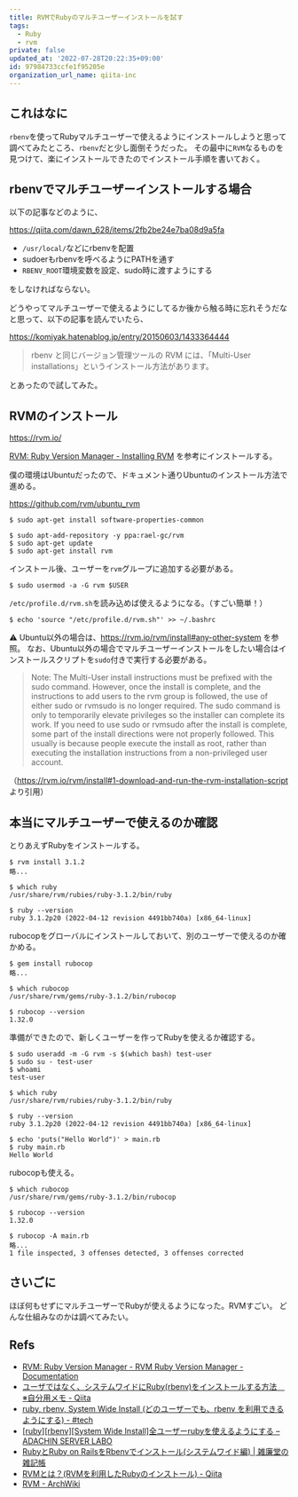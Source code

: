 ```yaml
---
title: RVMでRubyのマルチユーザーインストールを試す
tags:
  - Ruby
  - rvm
private: false
updated_at: '2022-07-28T20:22:35+09:00'
id: 97984733ccfe1f95205e
organization_url_name: qiita-inc
---
```

## これはなに

`rbenv`を使ってRubyマルチユーザーで使えるようにインストールしようと思って調べてみたところ、`rbenv`だと少し面倒そうだった。
その最中に`RVM`なるものを見つけて、楽にインストールできたのでインストール手順を書いておく。

## rbenvでマルチユーザーインストールする場合

以下の記事などのように、

https://qiita.com/dawn_628/items/2fb2be24e7ba08d9a5fa

- `/usr/local/`などにrbenvを配置
- sudoerもrbenvを呼べるようにPATHを通す
- `RBENV_ROOT`環境変数を設定、sudo時に渡すようにする

をしなければならない。

どうやってマルチユーザーで使えるようにしてるか後から触る時に忘れそうだなと思って、以下の記事を読んでいたら、

https://komiyak.hatenablog.jp/entry/20150603/1433364444

> rbenv と同じバージョン管理ツールの RVM には、「Multi-User installations」というインストール方法があります。

とあったので試してみた。

## RVMのインストール

https://rvm.io/

[RVM: Ruby Version Manager - Installing RVM](https://rvm.io/rvm/install) を参考にインストールする。

僕の環境はUbuntuだったので、ドキュメント通りUbuntuのインストール方法で進める。

https://github.com/rvm/ubuntu_rvm

```console
$ sudo apt-get install software-properties-common

$ sudo apt-add-repository -y ppa:rael-gc/rvm
$ sudo apt-get update
$ sudo apt-get install rvm
```

インストール後、ユーザーを`rvm`グループに追加する必要がある。

```console
$ sudo usermod -a -G rvm $USER
```

`/etc/profile.d/rvm.sh`を読み込めば使えるようになる。（すごい簡単！）

```console
$ echo 'source "/etc/profile.d/rvm.sh"' >> ~/.bashrc
```

:warning: Ubuntu以外の場合は、https://rvm.io/rvm/install#any-other-system を参照。
なお、Ubuntu以外の場合でマルチユーザーインストールをしたい場合はインストールスクリプトを`sudo`付きで実行する必要がある。

> Note: The Multi-User install instructions must be prefixed with the sudo command. However, once the install is complete, and the instructions to add users to the rvm group is followed, the use of either sudo or rvmsudo is no longer required. The sudo command is only to temporarily elevate privileges so the installer can complete its work. If you need to use sudo or rvmsudo after the install is complete, some part of the install directions were not properly followed. This usually is because people execute the install as root, rather than executing the installation instructions from a non-privileged user account.

（https://rvm.io/rvm/install#1-download-and-run-the-rvm-installation-script より引用）

## 本当にマルチユーザーで使えるのか確認

とりあえずRubyをインストールする。

```console
$ rvm install 3.1.2
略...

$ which ruby
/usr/share/rvm/rubies/ruby-3.1.2/bin/ruby

$ ruby --version
ruby 3.1.2p20 (2022-04-12 revision 4491bb740a) [x86_64-linux]
```

rubocopをグローバルにインストールしておいて、別のユーザーで使えるのか確かめる。

```console
$ gem install rubocop
略...

$ which rubocop
/usr/share/rvm/gems/ruby-3.1.2/bin/rubocop

$ rubocop --version
1.32.0
```

準備ができたので、新しくユーザーを作ってRubyを使えるか確認する。

```console
$ sudo useradd -m -G rvm -s $(which bash) test-user
$ sudo su - test-user
$ whoami
test-user

$ which ruby
/usr/share/rvm/rubies/ruby-3.1.2/bin/ruby

$ ruby --version
ruby 3.1.2p20 (2022-04-12 revision 4491bb740a) [x86_64-linux]

$ echo 'puts("Hello World")' > main.rb
$ ruby main.rb
Hello World
```

rubocopも使える。

```console
$ which rubocop
/usr/share/rvm/gems/ruby-3.1.2/bin/rubocop

$ rubocop --version
1.32.0

$ rubocop -A main.rb
略...
1 file inspected, 3 offenses detected, 3 offenses corrected
```

## さいごに

ほぼ何もせずにマルチユーザーでRubyが使えるようになった。RVMすごい。
どんな仕組みなのかは調べてみたい。

## Refs

- [RVM: Ruby Version Manager - RVM Ruby Version Manager - Documentation](https://rvm.io/)
- [ユーザではなく、システムワイドにRuby(rbenv)をインストールする方法　※自分用メモ - Qiita](https://qiita.com/dawn_628/items/2fb2be24e7ba08d9a5fa)
- [ruby, rbenv, System Wide Install (どのユーザーでも、rbenv を利用できるようにする) - #tech](https://komiyak.hatenablog.jp/entry/20150603/1433364444)
- [[ruby][rbenv][System Wide Install]全ユーザーrubyを使えるようにする – ADACHIN SERVER LABO](https://blog.adachin.me/archives/2182)
- [RubyとRuby on RailsをRbenvでインストール(システムワイド編) | 雑廉堂の雑記帳](https://www.rough-and-cheap.jp/linux/ruby_rbenv_install_systemwide_on_ubuntu18_04/)
- [RVMとは？(RVMを利用したRubyのインストール) - Qiita](https://qiita.com/yunzeroin/items/f685c66a5455d354f6b6)
- [RVM - ArchWiki](https://wiki.archlinux.jp/index.php/RVM)
